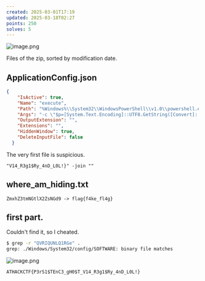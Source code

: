 ```yaml
---
created: 2025-03-01T17:19
updated: 2025-03-18T02:27
points: 250
solves: 5
---
```


![image.png](https://res.cloudinary.com/kumonochisanaka/image/upload/v1740867597/2025/03/d403118c5aface90d6a1de69ac2d76c0.png)

Files of the zip, sorted by modification date.

## ApplicationConfig.json

```json
{
	"IsActive": true,
	"Name": "execute",
	"Path": "%Windows%\\System32\\WindowsPowerShell\\v1.0\\powershell.exe",
	"Args": "-c \"$p=[System.Text.Encoding]::UTF8.GetString([Convert]::FromBase64String('IlYxNF9SM2cxJFJ5XzRuRF9MMEwhfSIgLWpvaW4gIiI'));Invoke-Expression $p\"",
	"OutputExtension": "",
	"Extensions": "",
	"HiddenWindow": true,
	"DeleteInputFile": false
  }
```

The very first file is suspicious.

```
"V14_R3g1$Ry_4nD_L0L!}" -join ""
```

## where_am_hiding.txt

```
ZmxhZ3tmNGtlX2ZsNGd9 -> flag{f4ke_fl4g}
```

## first part.

Couldn't find it, so I cheated.

```bash
$ grep -r "QVRIQUNLQ1RGe" .
grep: ./Windows/System32/config/SOFTWARE: binary file matches
```

![image.png](https://res.cloudinary.com/kumonochisanaka/image/upload/v1740869753/2025/03/6ade6940d987839111df5f8d903061ce.png)

```flag
ATHACKCTF{P3rS1$TEnC3_gH0$T_V14_R3g1$Ry_4nD_L0L!}
```
